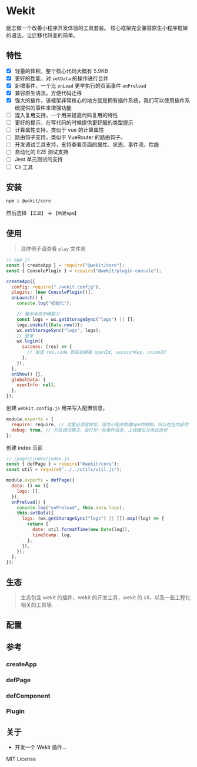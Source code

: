 # Wekit

励志做一个改善小程序开发体验的工具套装。
核心框架完全兼容原生小程序框架的语法，让迁移代码变的简单。

## 特性

- [x] 轻量的体积，整个核心代码大概有 5.9KB
- [x] 更好的性能，对 `setData` 的操作进行合并
- [x] 新增事件，一个比 `onLoad` 更早执行的页面事件 `onPreload`
- [x] 兼容原生语法，方便代码迁移
- [x] 强大的插件，该框架非常核心的地方就是拥有插件系统，我们可以使用插件系统提供的事件来增强功能
- [ ] 混入复用支持，一个用来提高代码复用的特性
- [ ] 更好的提示，在写代码的时候提供更舒服的类型提示
- [ ] 计算属性支持，类似于 vue 的计算属性
- [ ] 路由钩子支持，类似于 VueRouter 的路由钩子、
- [ ] 开发调试工具支持，支持查看页面的属性、状态、事件流、性能
- [ ] 自动化的 E2E 测试支持
- [ ] Jest 单元测试的支持
- [ ] Cli 工具

## 安装

```bash
npm i @wekit/core
```

然后选择 `【工具】` -> `【构建npm】`

## 使用

> 具体例子请查看 `play` 文件夹

```js
// app.js
const { createApp } = require("@wekit/core");
const { ConsolePlugin } = require("@wekit/plugin-console");

createApp({
  config: require("./wekit.config"),
  plugins: [new ConsolePlugin()],
  onLaunch() {
    console.log("初始化");

    // 展示本地存储能力
    const logs = wx.getStorageSync("logs") || [];
    logs.unshift(Date.now());
    wx.setStorageSync("logs", logs);
    // 登录
    wx.login({
      success: (res) => {
        // 发送 res.code 到后台换取 openId, sessionKey, unionId
      },
    });
  },
  onShow() {},
  globalData: {
    userInfo: null,
  },
});
```

创建 `webkit.config.js` 用来写入配置信息。

```js
module.exports = {
  require: require, // 这里必须这样写，因为小程序构建npm的限制，所以在包内部的 require 和外部的 require 方法不一样
  debug: true, // 开启调试模式，会打印一些事件信息，上线建议关闭此选项
};
```

创建 index 页面

```js
// /pages/index/index.js
const { defPage } = require("@wekit/core");
const util = require("../../utils/util.js");

module.exports = defPage({
  data: () => ({
    logs: [],
  }),
  onPreload() {
    console.log("onPreload", this.data.logs);
    this.setData({
      logs: (wx.getStorageSync("logs") || []).map((log) => {
        return {
          date: util.formatTime(new Date(log)),
          timeStamp: log,
        };
      }),
    });
  },
});
```

## 生态

> 生态包含 wekit 的插件，wekit 的开发工具，wekit 的 cli，以及一些工程化相关的工具等.

## 配置

## 参考

### createApp

### defPage

### defComponent

### Plugin

## 关于

- 开发一个 Wekit 插件...

MIT License
